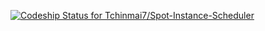 [ ![Codeship Status for Tchinmai7/Spot-Instance-Scheduler](https://app.codeship.com/projects/0ee636d0-ebd6-0134-572a-6e25eaadc704/status?branch=master)](https://app.codeship.com/projects/208174)
